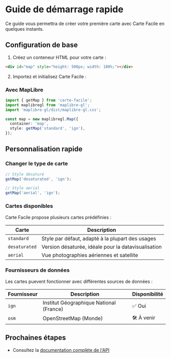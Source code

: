 # Guide de démarrage rapide

Ce guide vous permettra de créer votre première carte avec Carte Facile en quelques instants.

## Configuration de base

1. Créez un conteneur HTML pour votre carte :

```html
<div id="map" style="height: 500px; width: 100%;"></div>
```

2. Importez et initialisez Carte Facile :

### Avec MapLibre

```typescript
import { getMap } from 'carte-facile';
import maplibregl from 'maplibre-gl';
import 'maplibre-gl/dist/maplibre-gl.css';

const map = new maplibregl.Map({
  container: 'map',
  style: getMap('standard', 'ign'),
});
```

## Personnalisation rapide

### Changer le type de carte

```typescript
// Style désaturé
getMap('desaturated', 'ign');

// Style aerial
getMap('aerial', 'ign');
```

### Cartes disponibles

Carte Facile propose plusieurs cartes prédéfinies :

| Carte | Description |
|-------|-------------|
| `standard` | Style par défaut, adapté à la plupart des usages |
| `desaturated` | Version désaturée, idéale pour la datavisualisation |
| `aerial` | Vue photographies aériennes et satellite |

### Fournisseurs de données

Les cartes puevent fonctionner avec différentes sources de données :

| Fournisseur | Description | Disponibilité |
|-------------|-------------|-----------------|
| `ign` | Institut Géographique National (France) | ✅ Oui |
| `osm` | OpenStreetMap (Monde) | 🛠️ À venir |


## Prochaines étapes

- Consultez la [documentation complète de l'API](/docs/api/)
<!-- - Explorez les [exemples](/docs/examples/basique-usage.md) -->
<!-- - Découvrez les [guides spécifiques](/docs/guides/maplibre.md) pour chaque bibliothèque de cartographie  -->